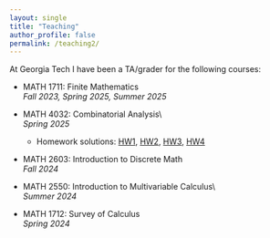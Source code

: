 ```yaml
---
layout: single
title: "Teaching"
author_profile: false
permalink: /teaching2/
---
```


At Georgia Tech I have been a TA/grader for the following courses:

- MATH 1711: Finite Mathematics\
  _Fall 2023, Spring 2025, Summer 2025_

- MATH 4032: Combinatorial Analysis\  
  _Spring 2025_  
  - Homework solutions: [HW1](https://drive.google.com/file/d/1D4FCMlhtvvtKEhA4WKNwKtZVs876l8Cn/view?usp=sharing), [HW2](https://drive.google.com/file/d/1QCUzwz1XExzSnToOuzlFbiEkXvbzZbNG/view?usp=sharing), [HW3](https://drive.google.com/file/d/16KzlAItWXGR83eM0qUQVMDWKdVFqSVvK/view?usp=sharing), [HW4](https://drive.google.com/file/d/1gfryRqvats4eToV8RnuDiNjSR_Xqi7t_/view?usp=sharing)

- MATH 2603: Introduction to Discrete Math\
  _Fall 2024_

- MATH 2550: Introduction to Multivariable Calculus\  
  _Summer 2024_

- MATH 1712: Survey of Calculus\
  _Spring 2024_



